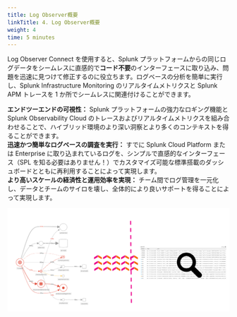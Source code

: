 ```yaml
---
title: Log Observer概要
linkTitle: 4. Log Observer概要
weight: 4
time: 5 minutes
---
```


Log Observer Connect を使用すると、Splunk プラットフォームからの同じログデータをシームレスに直感的で**コード不要**のインターフェースに取り込み、問題を迅速に見つけて修正するのに役立ちます。ログベースの分析を簡単に実行し、Splunk Infrastructure Monitoring のリアルタイムメトリクスと Splunk APM トレースを 1 か所でシームレスに関連付けることができます。

**エンドツーエンドの可視性：** Splunk プラットフォームの強力なロギング機能と Splunk Observability Cloud のトレースおよびリアルタイムメトリクスを組み合わせることで、ハイブリッド環境のより深い洞察とより多くのコンテキストを得ることができます。  
**迅速かつ簡単なログベースの調査を実行：** すでに Splunk Cloud Platform または Enterprise に取り込まれているログを、シンプルで直感的なインターフェース（SPL を知る必要はありません！）でカスタマイズ可能な標準搭載のダッシュボードとともに再利用することによって実現します。  
**より高いスケールの経済性と運用効率を実現：** チーム間でログ管理を一元化し、データとチームのサイロを壊し、全体的により良いサポートを得ることによって実現します。

![ロゴグラフ](images/logo-image-loop.png)
